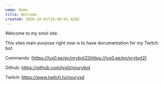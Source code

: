 ```yaml
---
name: Home
title: Welcome
created: 2020-10-02T16:40:01.429Z
---
```

Welcome to my smol site.

This sites main purpose right now is to have documentation for my Twitch bot. [](twitch.tv/nrybot)[](https://www.twitch.tv/cemetarywaltz)

Commands: [https://lyx0.ee/en/nrybot2](https://lyx0.ee/en/nrybot2)

Github: <https://github.com/lyx0/nourybot>

[](https://www.twitch.tv/nouryxd)Twitch: <https://www.twitch.tv/nouryxd>